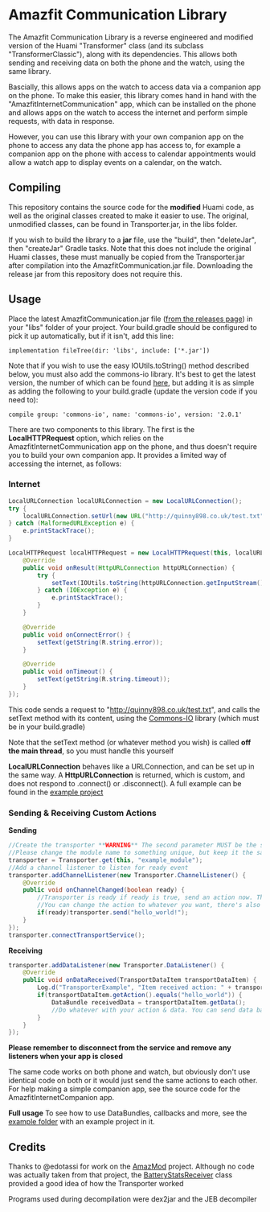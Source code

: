 # Amazfit Communication Library
The Amazfit Communication Library is a reverse engineered and modified version of the Huami "Transformer" class (and its subclass "TransformerClassic"), along with its dependencies. This allows both sending and receiving data on both the phone and the watch, using the same library.

Bascially, this allows apps on the watch to access data via a companion app on the phone. To make this easier, this library comes hand in hand with the "AmazfitInternetCommunication" app, which can be installed on the phone and allows apps on the watch to access the internet and perform simple requests, with data in response. 

However, you can use this library with your own companion app on the phone to access any data the phone app has access to, for example a companion app on the phone with access to calendar appointments would allow a watch app to display events on a calendar, on the watch.

## Compiling

This repository contains the source code for the **modified** Huami code, as well as the original classes created to make it easier to use. The original, unmodified classes, can be found in Transporter.jar, in the libs folder.

If you wish to build the library to a **jar** file, use the "build", then "deleteJar", then "createJar" Gradle tasks. Note that this does not include the original Huami classes, these must manually be copied from the Transporter.jar after compilation into the AmazfitCommunication.jar file. Downloading the release jar from this repository does not require this.

## Usage

Place the latest AmazfitCommunication.jar file ([from the releases page](https://github.com/KieronQuinn/AmazfitCommunication/releases)) in your "libs" folder of your project. Your build.gradle should be configured to pick it up automatically, but if it isn't, add this line:
```
implementation fileTree(dir: 'libs', include: ['*.jar'])
```

Note that if you wish to use the easy IOUtils.toString() method described below, you must also add the commons-io library. It's best to get the latest version, the number of which can be found [here](https://commons.apache.org/proper/commons-io/dependency-info.html), but adding it is as simple as adding the following to your build.gradle (update the version code if you need to):

```
compile group: 'commons-io', name: 'commons-io', version: '2.0.1'
```

There are two components to this library. The first is the **LocalHTTPRequest** option, which relies on the AmazfitInternetCommunication app on the phone, and thus doesn't require you to build your own companion app. It provides a limited way of accessing the internet, as follows:

### Internet

```java
LocalURLConnection localURLConnection = new LocalURLConnection();
try {
    localURLConnection.setUrl(new URL("http://quinny898.co.uk/test.txt"));
} catch (MalformedURLException e) {
    e.printStackTrace();
}

LocalHTTPRequest localHTTPRequest = new LocalHTTPRequest(this, localURLConnection, new LocalHTTPResponse() {
    @Override
    public void onResult(HttpURLConnection httpURLConnection) {
        try {
            setText(IOUtils.toString(httpURLConnection.getInputStream()));
        } catch (IOException e) {
            e.printStackTrace();
        }
    }

    @Override
    public void onConnectError() {
        setText(getString(R.string.error));
    }

    @Override
    public void onTimeout() {
        setText(getString(R.string.timeout));
    }
});
```

This code sends a request to "http://quinny898.co.uk/test.txt", and calls the setText method with its content, using the [Commons-IO](https://commons.apache.org/proper/commons-io/dependency-info.html) library (which must be in your build.gradle)

Note that the setText method (or whatever method you wish) is called **off the main thread**, so you must handle this yourself

**LocalURLConnection** behaves like a URLConnection, and can be set up in the same way. A **HttpURLConnection** is returned, which is custom, and does not respond to .connect() or .disconnect(). A full example can be found in the [example project](https://github.com/KieronQuinn/AmazfitCommunication/blob/master/example/app/src/main/java/com/kieronquinn/app/amazfitinternetexample/MainActivity.java)

### Sending & Receiving Custom Actions

**Sending**
```java
//Create the transporter **WARNING** The second parameter MUST be the same on both your watch and phone companion apps!
//Please change the module name to something unique, but keep it the same for both apps!
transporter = Transporter.get(this, "example_module");
//Add a channel listener to listen for ready event
transporter.addChannelListener(new Transporter.ChannelListener() {
    @Override
    public void onChannelChanged(boolean ready) {
        //Transporter is ready if ready is true, send an action now. This will **NOT** work before the transporter is ready!
        //You can change the action to whatever you want, there's also an option for a data bundle to be added (see below)
        if(ready)transporter.send("hello_world!");
    }
});
transporter.connectTransportService();
```

**Receiving**

```java
transporter.addDataListener(new Transporter.DataListener() {
    @Override
    public void onDataReceived(TransportDataItem transportDataItem) {
        Log.d("TransporterExample", "Item received action: " + transportDataItem.getAction());
        if(transportDataItem.getAction().equals("hello_world")) {
            DataBundle receivedData = transportDataItem.getData();
            //Do whatever with your action & data. You can send data back in the same way using the same transporter
        }
    }
});
```

**Please remember to disconnect from the service and remove any listeners when your app is closed**

The same code works on both phone and watch, but obviously don't use identical code on both or it would just send the same actions to each other. For help making a simple companion app, see the source code for the AmazfitInternetCompanion app.

**Full usage**
To see how to use DataBundles, callbacks and more, see the [example folder](https://github.com/KieronQuinn/AmazfitCommunication/tree/master/example) with an example project in it.

## Credits
Thanks to @edotassi for work on the [AmazMod](https://github.com/edotassi/AmazMod) project. Although no code was actually taken from that project, the [BatteryStatsReceiver](https://github.com/edotassi/AmazMod/blob/master/patched/src/main/java/com/edotasx/amazfit/service/BatteryStatsReceiver.java) class provided a good idea of how the Transporter worked

Programs used during decompilation were dex2jar and the JEB decompiler
